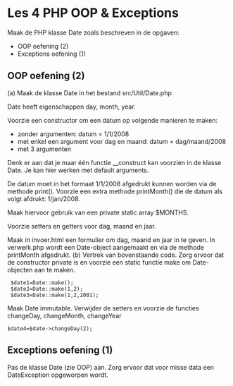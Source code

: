 # Les 4 PHP OOP & Exceptions

Maak de PHP klasse Date zoals beschreven in de opgaven:
- OOP oefening (2)
- Exceptions oefening (1)

## OOP oefening (2)
(a) Maak de klasse Date in het bestand src/Util/Date.php

Date heeft eigenschappen day, month, year.

Voorzie een constructor om een datum op volgende manieren te maken: 
* zonder argumenten: datum = 1/1/2008
* met enkel een argument voor dag en maand: datum = dag/maand/2008 
* met 3 argumenten

Denk er aan dat je maar één functie __construct kan voorzien in de klasse Date. Je kan hier werken met default arguments.

De datum moet in het formaat 1/1/2008 afgedrukt kunnen worden via de methode print(). Voorzie een extra methode printMonth() die de datum als volgt afdrukt: 1/jan/2008.

Maak hiervoor gebruik van een private static array $MONTHS.

Voorzie setters en getters voor dag, maand en jaar.

Maak in invoer.html een formulier om dag, maand en jaar in te geven. In verwerk.php wordt een Date-object aangemaakt en via de methode printMonth afgedrukt.
(b) Vertrek van bovenstaande code. Zorg ervoor dat de constructor private is en voorzie een static functie make om Date-objecten aan te maken.

     $date1=Date::make();
     $date2=Date::make(1,2);
     $date3=Date::make(1,2,2001);

Maak Date immutable. Verwijder de setters en voorzie de functies changeDay, changeMonth, changeYear

    $date4=$date->changeDay(2);


## Exceptions oefening (1)
Pas de klasse Date (zie OOP) aan. Zorg ervoor dat voor misse data een DateException opgeworpen wordt.
